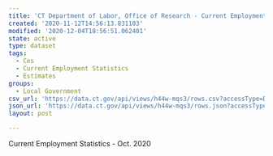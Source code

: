 ```yaml
---
title: 'CT Department of Labor, Office of Research - Current Employment Statistics'
created: '2020-11-12T14:56:13.831103'
modified: '2020-12-04T18:56:51.062401'
state: active
type: dataset
tags:
  - Ces
  - Current Employment Statistics
  - Estimates
groups:
  - Local Government
csv_url: 'https://data.ct.gov/api/views/h44w-mqs3/rows.csv?accessType=DOWNLOAD'
json_url: 'https://data.ct.gov/api/views/h44w-mqs3/rows.json?accessType=DOWNLOAD'
layout: post

---
```

Current Employment Statistics - Oct. 2020
